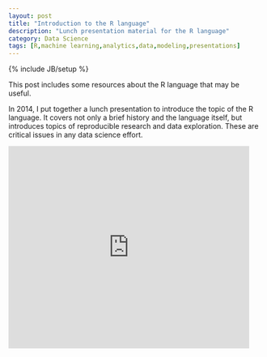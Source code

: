 ```yaml
---
layout: post
title: "Introduction to the R language"
description: "Lunch presentation material for the R language"
category: Data Science
tags: [R,machine learning,analytics,data,modeling,presentations]
---
```

{% include JB/setup %}

This post includes some resources about the R language that may be
useful.

In 2014, I put together a lunch presentation to introduce the topic of the
R language.  It covers not only a brief history and the language itself,
but introduces topics of reproducible research and data exploration.
These are critical issues in any data science effort.

<iframe src="https://www.slideshare.net/slideshow/embed_code/key/IQGvlBGfOkz5Zv" width="476" height="400" frameborder="0" marginwidth="0" marginheight="0" scrolling="no"></iframe>

